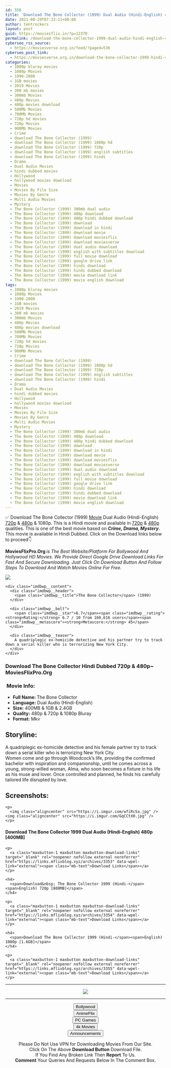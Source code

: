 ```yaml
---
id: 556
title: 'Download The Bone Collector (1999) Dual Audio (Hindi-English) 480p [400MB] || 720p [800MB] || 1080p [1.6GB]'
date: 2021-08-29T07:33:11+00:00
author: tentrockers
layout: post
guid: https://moviezflix.in/?p=12370
permalink: /download-the-bone-collector-1999-dual-audio-hindi-english-480p-400mb-720p-800mb-1080p-1-6gb/
cyberseo_rss_source:
  - https://moviesverse.org.in/feed/?paged=536
cyberseo_post_link:
  - https://moviesverse.org.in/download-the-bone-collector-1999-hindi-480p-720-1080p/
categories:
  - 1080p bluray movies
  - 1080p Movies
  - 1990-2000
  - 1GB movies
  - 2019 Movies
  - 300 mb movies
  - 300mb Movies
  - 480p Movies
  - 480p movies download
  - 500Mb Movies
  - 700Mb Movies
  - 720p hd movies
  - 720p Movies
  - 900Mb Movies
  - Crime
  - download The Bone Collector (1999)
  - download The Bone Collector (1999) 1080p hd
  - download The Bone Collector (1999) 720p
  - download The Bone Collector (1999) english subtitles
  - download The Bone Collector (1999) hindi
  - Drama
  - Dual Audio Movies
  - hindi dubbed movies
  - Hollywood
  - hollywood movies download
  - Movies
  - Movies By File Size
  - Movies By Genre
  - Multi Audio Movies
  - Mystery
  - The Bone Collector (1999) 300mb dual audio
  - The Bone Collector (1999) 480p download
  - The Bone Collector (1999) 480p hindi dubbed download
  - The Bone Collector (1999) download
  - The Bone Collector (1999) download in hindi
  - The Bone Collector (1999) download movie
  - The Bone Collector (1999) download moviesflix
  - The Bone Collector (1999) download moviesverse
  - The Bone Collector (1999) dual audio download
  - The Bone Collector (1999) english with subtitles download
  - The Bone Collector (1999) full movie download
  - The Bone Collector (1999) google drive link
  - The Bone Collector (1999) hindi download
  - The Bone Collector (1999) hindi dubbed download
  - The Bone Collector (1999) movie download link
  - The Bone Collector (1999) movie english download
tags:
  - 1080p bluray movies
  - 1080p Movies
  - 1990-2000
  - 1GB movies
  - 2019 Movies
  - 300 mb movies
  - 300mb Movies
  - 480p Movies
  - 480p movies download
  - 500Mb Movies
  - 700Mb Movies
  - 720p hd movies
  - 720p Movies
  - 900Mb Movies
  - Crime
  - download The Bone Collector (1999)
  - download The Bone Collector (1999) 1080p hd
  - download The Bone Collector (1999) 720p
  - download The Bone Collector (1999) english subtitles
  - download The Bone Collector (1999) hindi
  - Drama
  - Dual Audio Movies
  - hindi dubbed movies
  - Hollywood
  - hollywood movies download
  - Movies
  - Movies By File Size
  - Movies By Genre
  - Multi Audio Movies
  - Mystery
  - The Bone Collector (1999) 300mb dual audio
  - The Bone Collector (1999) 480p download
  - The Bone Collector (1999) 480p hindi dubbed download
  - The Bone Collector (1999) download
  - The Bone Collector (1999) download in hindi
  - The Bone Collector (1999) download movie
  - The Bone Collector (1999) download moviesflix
  - The Bone Collector (1999) download moviesverse
  - The Bone Collector (1999) dual audio download
  - The Bone Collector (1999) english with subtitles download
  - The Bone Collector (1999) full movie download
  - The Bone Collector (1999) google drive link
  - The Bone Collector (1999) hindi download
  - The Bone Collector (1999) hindi dubbed download
  - The Bone Collector (1999) movie download link
  - The Bone Collector (1999) movie english download
---
```

<div class="thecontent clearfix">
  <p>
    ✅ Download The Bone Collector (1999) <a href="https://moviesverse.org.in/category/movies/" data-wpel-link="internal">Movie</a> Dual Audio (Hindi-English) <a href="https://moviesverse.org.in/720p-movies/" data-wpel-link="internal">720p</a>&nbsp;&&nbsp;<a href="https://moviesverse.org.in/480p-movies/" data-wpel-link="internal">480p</a> & 1080p. This is a Hindi movie and available in <a href="https://moviesverse.org.in/720p-movies/" data-wpel-link="internal">720p</a>&nbsp;&&nbsp;<a href="https://moviesverse.org.in/480p-movies/" data-wpel-link="internal">480p</a> qualities. This is one of the best movie based on <em><strong>Crime, Drama, Mystery</strong></em>. This movie is available in Hindi Dubbed.<strong><span>&nbsp;</span></strong><span>Click on the Download links below to proceed👇</span>
  </p>
  
  <p>
    <strong><span>MoviesFlixPro.Org&nbsp;</span></strong><em>is The Best Website/Platform For Bollywood And Hollywood HD Movies. We Provide Direct Google Drive Download Links For Fast And Secure Downloading. Just Click On Download Button And Follow Steps To&nbsp;Download And Watch Movies Online For Free.</em>
  </p>
  
  <div class="imdbwp imdbwp--movie dark">
    <div class="imdbwp__thumb">
      <a class="imdbwp__link" target="_blank" title="The Bone Collector" href="https://www.imdb.com/title/tt0145681/" rel="nofollow external noopener noreferrer" data-wpel-link="external"><img class="imdbwp__img" src="https://m.media-amazon.com/images/M/MV5BOWQxN2ZmNDMtMzA2Ny00ZDJhLTlkNTgtMWMyZjljY2QzMzNhXkEyXkFqcGdeQXVyMTQxNzMzNDI@._V1_SX300.jpg" /></a>
    </div>
    
    <div class="imdbwp__content">
      <div class="imdbwp__header">
        <span class="imdbwp__title">The Bone Collector</span> (1999)
      </div>
      
      <div class="imdbwp__belt">
        <span class="imdbwp__star">6.7</span><span class="imdbwp__rating"><strong>Rating:</strong> 6.7 / 10 from 160,616 users</span><span class="imdbwp__metascore"><strong>Metascore:</strong> 45</span>
      </div>
      
      <div class="imdbwp__teaser">
        A quadriplegic ex-homicide detective and his partner try to track down a serial killer who is terrorizing New York City.
      </div>
    </div>
  </div>
  
  <h3>
    <span>Download The Bone Collector Hindi Dubbed 720p & 480p~ MoviesFlixPro.Org</span>
  </h3>
  
  <h3>
    <span>&nbsp;Movie Info:&nbsp;</span>
  </h3>
  
  <ul>
    <li>
      <strong>Full Name:&nbsp;</strong>The Bone Collector
    </li>
    <li>
      <strong>Language:</strong> Dual Audio (Hindi-English)
    </li>
    <li>
      <strong>Size:</strong> 400MB & 1GB & 2.4GB
    </li>
    <li>
      <strong>Quality:</strong> 480p & 720p & 1080p Bluray
    </li>
    <li>
      <strong>Format:</strong>&nbsp;Mkv
    </li>
  </ul>
  
  <h2>
    <span>Storyline:</span>
  </h2>
  
  <div class="summary_text">
    A quadriplegic ex-homicide detective and his female partner try to track down a serial killer who is terrorizing New York City.
  </div>
  
  <div>
    Women come and go through Woodcock’s life, providing the confirmed bachelor with inspiration and companionship, until he comes across a young, strong-willed woman, Alma, who soon becomes a fixture in his life as his muse and lover. Once controlled and planned, he finds his carefully tailored life disrupted by love.
  </div>
  
  <div class="summary_text">
    <h2>
      <span>Screenshots:</span>
    </h2>
    
    <p>
      <img class="aligncenter" src="https://i.imgur.com/wfiRcSa.jpg" /><img class="aligncenter" src="https://i.imgur.com/GqCCtX0.jpg" />
    </p>
  </div>
  
  <div class="inline canwrap">
    <h4>
      <span>Download The Bone Collector 1999 Dual Audio (Hindi-English) 480p [400MB]</span>
    </h4>
    
    <p>
      <a class="maxbutton-1 maxbutton maxbutton-download-links" target="_blank" rel="noopener nofollow external noreferrer" href="https://links.mflixblog.xyz/archives/3353" data-wpel-link="external"><span class="mb-text">Download Links</span></a>
    </p>
    
    <h4>
      <span>Download&nbsp; The Bone Collector 1999 (Hindi-</span><span>English) 720p [800MB]</span>
    </h4>
    
    <p>
      <a class="maxbutton-1 maxbutton maxbutton-download-links" target="_blank" rel="noopener nofollow external noreferrer" href="https://links.mflixblog.xyz/archives/3354" data-wpel-link="external"><span class="mb-text">Download Links</span></a>
    </p>
    
    <h4>
      <span>Download The Bone Collector 1999 (Hindi-</span><span>English) 1080p [1.6GB]</span>
    </h4>
    
    <p>
      <a class="maxbutton-1 maxbutton maxbutton-download-links" target="_blank" rel="noopener nofollow external noreferrer" href="https://links.mflixblog.xyz/archives/3355" data-wpel-link="external"><span class="mb-text">Download Links</span></a>
    </p>
  </div>
</div>

<center>
  </p> 
  
  <hr />
  
  <p>
    <a href="http://gdrivepro.xyz/join.php" data-wpel-link="external" target="_blank" rel="nofollow external noopener noreferrer"><img src="https://i.imgur.com/FhMdWdW.png" /></a>
  </p>
  
  <hr />
  
  <p>
    <a href="https://dogemovies.xyz" target="_blank" data-wpel-link="external" rel="nofollow external noopener noreferrer"><button class="button button5">Bollywood</button></a><br /> <a href="https://animeflix.in" target="_blank" data-wpel-link="external" rel="nofollow external noopener noreferrer"><button class="button button5">AnimeFlix</button></a><br /> <a href="https://gamesflix.net/" target="_blank" data-wpel-link="external" rel="nofollow external noopener noreferrer"><button class="button button5">PC Games</button></a><br /> <a href="https://uhdmovies.in" target="_blank" data-wpel-link="external" rel="nofollow external noopener noreferrer"><button class="button button5">4k Movies</button></a><br /> <a href="https://moviesverse.org.in/announcements/" target="_blank" data-wpel-link="internal" rel="noopener"><button class="button button5">Announcements</button></a>
  </p>
  
  <div class="alert alert-danger">
    Please Do Not Use VPN for Downloading Movies From Our Site.
  </div>
  
  <div class="alert alert-success">
    Click On The Above <strong>Download Button</strong> Download File.
  </div>
  
  <div class="alert alert-warning">
    If You Find Any Broken Link Then <strong>Report</strong> To Us.
  </div>
  
  <div class="alert alert-info">
    <strong>Comment</strong> Your Queries And Requests Below In The Comment Box.
  </div>
  
  <p>
    </center>
  </p>